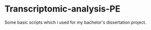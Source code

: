 # Transcriptomic-analysis-PE
Some basic scripts which i used for my bachelor's dissertation project.  
